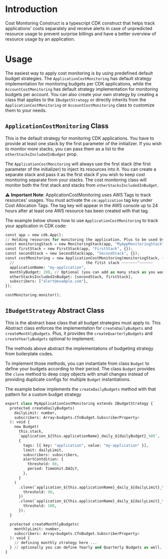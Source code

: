 # Introduction

Cost Monitoring Construct is a typescript CDK construct that helps track applications' costs separately and receive alerts in case of unpredicted resource usage to prevent surprise billings and have a better overview of resource usage by an application.

# Usage

The easiest way to apply cost monitoring is by using predefined default budget strategies. The `ApplicationCostMonitoring` has default strategy implementation for monitoring budgets per CDK applications, while the `AccountCostMonitoring` has default strategy implementation for monitoring budgets per account. You can also create your own strategy by creating a class that applies to the `IBudgetStrategy` or directly inherits from the `ApplicationCostMonitoring` or `AccountCostMonitoring` class to customize them to your needs.

## `ApplicationCostMonitoring` Class

This is the default strategy for monitoring CDK applications. You have to provide at least one stack by the first parameter of the initializer. If you wish to monitor more stacks, you can pass them as a list to the `otherStacksIncludedInBudget` prop.

The `ApplicationCostMonitoring` will always use the first stack (the first parameter of the initializer) to inject its resources into it. You can create a separate stack and pass it as the first stack if you wish to keep cost monitoring separate from your stacks. The cost monitoring class will monitor both the first stack and stacks from `otherStacksIncludedInBudget`.

⚠️ **Important Note**: ApplicationCostMonitoring uses AWS Tags to track resources' usages. You must activate the `cm:application` tag key under Cost Allocation Tags. The tag key will appear in the AWS console up to 24 hours after at least one AWS resource has been created with that tag.

The example below shows how to use `ApplicationCostMonitoring` to track your application in CDK code:

```python
const app = new cdk.App();
// Holding resources for monitoring the application. Plus to be used by costMonitoring to inject its resources into it.
const monitoringStack = new MonitoringStack(app, "MyAppMonitoringStack", {});
const firstStack = new FirstStack(app, "FirstStack", {});
const secondStack = new SecondStack(app, "SecondStack", {});
const costMonitoring = new ApplicationCostMonitoring(monitoringStack, {
  //                                the fitst stack ~~~~~~~^~~~~~~
  applicationName: "my-application",
  monthlyBudget: 200, // Optional (you can add as many stack as you want)
  otherStacksIncludedInBudget: [secondStack, firstStack],
  subscribers: ["alert@example.com"],
});

costMonitoring.monitor();
```

## `IBudgetStrategy` Abstract Class

This is the abstract base class that all budget strategies must apply to. This Abstract class enforces the implementation for `createDailyBudgets` and `createMonthlyBudgets`. Plus, it provides the `createQuarterlyBudgets` and `createYearlyBudgets` optional to implement.

The methods above abstract the implementations of budgeting strategy from boilerplate codes.

To implement those methods, you can instantiate from class `Budget` to define your budgets according to their period. The class `Budget` provides the `clone` method to deep copy objects with small changes instead of providing duplicate configs for multiple `Budget` instantiations.

The example below implements the `createDailyBudgets` method with that pattern for a custom budget strategy

```python
export class MyApplicationCostMonitoring extends IBudgetStrategy {
  protected createDailyBudgets(
    dailyLimit: number,
    subscribers: Array<budgets.CfnBudget.SubscriberProperty>
  ): void {
    new Budget(
      this.stack,
      `application_${this.applicationName}_daily_${dailyBudget}_%80`,
      {
        tags: [{ key: "application", value: "my-application" }],
        limit: dailyLimit,
        subscribers: subscribers,
        alertContdition: {
          threshold: 80,
          period: TimeUnit.DAILY,
        },
      }
    )
      .clone(`application_${this.applicationName}_daily_${dailyLimit}_%90`, {
        threshold: 90,
      })
      .clone(`application_${this.applicationName}_daily_${dailyLimit}_%100`, {
        threshold: 100,
      });
  }

  protected createMonthlyBudgets(
    monthlyLimit: number,
    subscribers: Array<budgets.CfnBudget.SubscriberProperty>
  ): void {
    // defining monthly strategy here ...
  } // optionally you can define Yearly and Quarterly Budgets as well.
}
```
